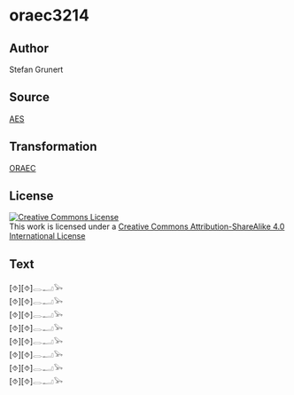 # oraec3214

## Author

Stefan Grunert

## Source

[AES](https://github.com/simondschweitzer/aes)

## Transformation

[ORAEC](https://oraec.github.io/)

## License

<a rel="license" href="http://creativecommons.org/licenses/by-sa/4.0/"><img alt="Creative Commons License" style="border-width:0" src="https://i.creativecommons.org/l/by-sa/4.0/88x31.png" /></a><br />This work is licensed under a <a rel="license" href="http://creativecommons.org/licenses/by-sa/4.0/">Creative Commons Attribution-ShareAlike 4.0 International License</a>

## Text

[⯑][⯑]𓂋𓂝𓅨<br>
[⯑][⯑]𓂋𓂝𓅨<br>
[⯑][⯑]𓂋𓂝𓅨<br>
[⯑][⯑]𓂋𓂝𓅨<br>
[⯑][⯑]𓂋𓂝𓅨<br>
[⯑][⯑]𓂋𓂝𓅨<br>
[⯑][⯑]𓂋𓂝𓅨<br>
[⯑][⯑]𓂋𓂝𓅨<br>
